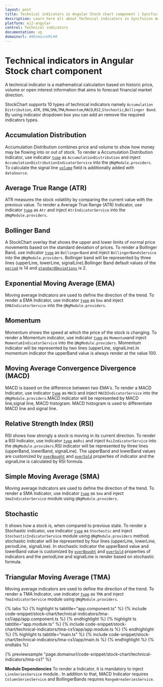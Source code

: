 ```yaml
---
layout: post
title: Technical indicators in Angular Stock chart component | Syncfusion
description: Learn here all about Technical indicators in Syncfusion Angular Stock chart component of Syncfusion Essential JS 2 and more.
platform: ej2-angular
control: Technical indicators 
documentation: ug
domainurl: ##DomainURL##
---
```


<!-- markdownlint-disable MD036 -->

# Technical indicators in Angular Stock chart component

A technical indicator is a mathematical calculation based on historic price, volume or open interest information
that aims to forecast financial market direction.

StockChart supports 10 types of technical indicators namely `Accumulation Distribution`, `ATR`, `EMA`,`SMA`,`TMA`,`Momentum`,`MACD`,`RSI`,`Stochastic`,`Bollinger Band`. By using indicator dropdown box you can add an remove the required indicators types.

## Accumulation Distribution

Accumulation Distribution combines price and volume to show how money may be flowing into or out of stock.
To render a Accumulation Distribution Indicator,
use indicator [`type`](https://ej2.syncfusion.com/angular/documentation/api/stock-chart/stockChartIndicatorModel/#type) as `AccumulationDistribution` and inject
`AccumulationDistributionIndicatorService` into the `@NgModule.providers`.
To calculate the signal line [`volume`](https://ej2.syncfusion.com/angular/documentation/api/stock-chart/stockChartIndicatorModel/#volume) field is additionally added with `dataSource`.

## Average True Range (ATR)

ATR measures the stock volatility by comparing the current value with the
previous value. To render a Average True Range (ATR) Indicator,
use indicator [`type`](https://ej2.syncfusion.com/angular/documentation/api/stock-chart/stockChartIndicatorModel/#type) as `Atr` and inject `AtrIndicatorService` into the `@NgModule.providers`.

## Bollinger Band

A StockChart overlay that shows the upper and lower limits of normal price movements based on the standard deviation of prices.
To render a Bollinger Band, use indicator [`type`](https://ej2.syncfusion.com/angular/documentation/api/stock-chart/stockChartIndicatorModel/#type) as `BollingerBand`
and inject `BollingerBandsService` into the `@NgModule.providers`.
Bollinger band will be represented by three lines (upperLine, lowerLine, signalLine).Bollinger Band
default values of the [`period`](https://ej2.syncfusion.com/angular/documentation/api/stock-chart/stockChartIndicatorModel/#period) is 14 and
[`standardDeviations`](https://ej2.syncfusion.com/angular/documentation/api/stock-chart/stockChartIndicatorModel/#standarddeviation) is 2.

## Exponential Moving Average (EMA)

Moving average Indicators are used to define the direction of the trend. To render a EMA Indicator,
use indicator [`type`](https://ej2.syncfusion.com/angular/documentation/api/stock-chart/stockChartIndicatorModel/#type) as `Ema` and
inject `EMAIndicatorService` into the `@NgModule.providers`.

## Momentum

Momentum shows the speed at which the price of the stock is changing. To render a Momentum indicator, use indicator
[`type`](https://ej2.syncfusion.com/angular/documentation/api/stock-chart/stockChartIndicatorModel/#type) as `Momentum`and inject `MomentumIndicatorService` into the
`@NgModule.providers`. Momentum indicator will be represented by two lines (upperLine,
signalLine).In momentum indicator the upperBand value is always render at the value 100.

## Moving Average Convergence Divergence (MACD)

MACD is based on the difference between two EMA's. To render a MACD Indicator, use indicator [`type`](https://ej2.syncfusion.com/angular/documentation/api/stock-chart/stockChartIndicatorModel/#type) as
`MACD` and inject `MACDIndicatorService` into the `@NgModule.providers`.MACD indicator will be represented
by MACD line,signal line, MACD histogram. MACD histogram is used to differentiate MACD line and signal line.

## Relative Strength Index (RSI)

RSI shows how strongly a stock is moving in its current direction. To render a RSI Indicator, use
indicator [`type`](https://ej2.syncfusion.com/angular/documentation/api/stock-chart/stockChartIndicatorModel/#type) as`Rsi` and inject `RsiIndicatorService`
into the `@NgModule.providers`.RSI indicator will be represented
by three lines (upperBand, lowerBand, signalLine). The upperBand and lowerBand values are customized by
[`overBought`](https://ej2.syncfusion.com/angular/documentation/api/stock-chart/stockChartIndicatorModel/#overbrought) and [`overSold`](https://ej2.syncfusion.com/angular/documentation/api/stock-chart/stockChartIndicatorModel/#oversold)
properties of indicator and the signalLine is calculated by RSI formula.

## Simple Moving Average (SMA)

Moving average Indicators are used to define the direction of the trend. To render a SMA Indicator,
use indicator [`type`](https://ej2.syncfusion.com/angular/documentation/api/stock-chart/stockChartIndicatorModel/#type) as
`Sma` and inject `SmaIndicatorService` module using `@NgModule.providers`.

## Stochastic

It shows how a stock is, when compared to previous state. To render a Stochastic indicator,
use indicator [`type`](https://ej2.syncfusion.com/angular/documentation/api/stock-chart/stockChartIndicatorModel/#type) as `Stochastic`
and inject `StochasticIndicatorService` module using `@NgModule.providers` method.
stochastic indicator will be represented by four lines (upperLine, lowerLine, periodLine, signalLine).
In stochastic indicator the upperBand value and lowerBand value is customized by [`overBought`](https://ej2.syncfusion.com/angular/documentation/api/stock-chart/stockChartIndicatorModel/#overbought)
and [`overSold`](https://ej2.syncfusion.com/angular/documentation/api/stock-chart/stockChartIndicatorModel/#oversold) properties of indicators and the periodLine and
signalLine is render based on stochastic formula.

## Triangular Moving Average (TMA)

Moving average indicators are used to define the direction of the trend. To render a TMA Indicator,
use indicator [`type`](https://ej2.syncfusion.com/angular/documentation/api/stock-chart/stockChartIndicatorModel/#type) as
`TMA` and inject `TmaIndicatorService` module using `@NgModule.providers`.

{% tabs %}
{% highlight ts tabtitle="app.component.ts" %}
{% include code-snippet/stock-chart/technical-indicators/tma-cs1/app/app.component.ts %}
{% endhighlight %}
{% highlight ts tabtitle="app.module.ts" %}
{% include code-snippet/stock-chart/technical-indicators/tma-cs1/app/app.module.ts %}
{% endhighlight %}
{% highlight ts tabtitle="main.ts" %}
{% include code-snippet/stock-chart/technical-indicators/tma-cs1/app/main.ts %}
{% endhighlight %}
{% endtabs %}
  
{% previewsample "page.domainurl/code-snippet/stock-chart/technical-indicators/tma-cs1" %}

**Module Dependencies**
To render a Indicator, it is mandatory to inject `LineSeriesService` module..
In addition to that, MACD Indicator requires `ColumnSeriesService` and BollingerBands requires `RangeAreaSeriesService`.
